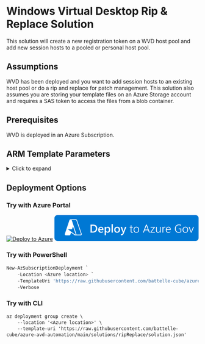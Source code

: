 # Windows Virtual Desktop Rip & Replace Solution

This solution will create a new registration token on a WVD host pool and add new session hosts to a pooled or personal host pool.

## Assumptions

WVD has been deployed and you want to add session hosts to an existing host pool or do a rip and replace for patch management.  This solution also assumes you are storing your template files on an Azure Storage account and requires a SAS token to access the files from a blob container.

## Prerequisites

WVD is deployed in an Azure Subscription.

## ARM Template Parameters

<details>
<summary>Click to expand</summary>

- **AvailabilitySetName**: The name for the Availability Set for the WVD Session Hosts.
- **CustomRdpProperty**: The RDP properties to add or remove RDP functionality on the host pool. [Settings reference](https://docs.microsoft.com/en-us/windows-server/remote/remote-desktop-services/clients/rdp-files?context=/azure/virtual-desktop/context/context)
- **DiskNamePrefix**: The name for the OS disk on the Session Hosts.
- **DiskSku**: Storage SKU for the WVD session host disks.
- **DomainAdminPassword**: The account password to join the WVD session hosts to your domain.
- **DomainAdminUsername**: The account username to join the WVD session hosts to your domain.
- **DomainName**: Name of the domain that provides ADDS to the WVD session hosts and is synchronized with Azure AD
- **HostPoolType**: These options specify the host pool type and depending on the type, provides the load balancing options and assignment types.
- **ImageOffer**: Offer for the virtual machine image
- **ImagePublisher**: Publisher for the virtual machine image
- **ImageSku**: SKU for the virtual machine image
- **ImageVersion**: Version for the virtual machine image
- **Location**: Deployment location for all resources
- **MaxSessionLimit**: Maximum sessions per WVD session host
- **NicNamePrefix**: The Name Prefix for the Network Interfaces on the Session Hosts.  During deployment a 3 digit number will be added to each NIC to complete the name.
- **Optimizations**: WVD Optimizations to implement on the Session Hosts using the optimization script. Input a string array with any of the following values: 'All','WindowsMediaPlayer','AppxPackages','ScheduledTasks','DefaultUserSettings','Autologgers','Services','NetworkOptimizations','LGPO','DiskCleanup'.
- **OuPath**: Distinguished name for the target Organization Unit in Active Directory Domain Services.
- **PreferredAppGroupType**: The type of preferred application group type.  The default is Desktop which creates 'Desktop Application Group'
- **ResourceGroups**: The Names of the resource groups for the WVD Host Pool and Session Hosts.
- **SasToken**: SAS Token for linked template files in an Azure Storage Account.
- **SessionHostCount**: Number of session hosts to deploy in the host pool
- **SessionHostIndex**: The session host number to begin with for the deployment. This is important when adding VM's to ensure the names do not conflict.
- **Subnet**: Subnet for the WVD session hosts
- **Timestamp**: This value is used to rerun the DSC and Domain Join extensions when the template needs to be redeployed due to an error.
- **ValidationEnvironment**: The value determines whether the host pool should receive early WVD updates for testing.
- **VirtualNetwork**: Virtual network for the WVD sessions hosts
- **VirtualNetworkResourceGroup**: Virtual network resource group for the WVD sessions hosts
- **VmNamePrefix**: The Name Prefix for the Session Hosts.  During deployment a 3 digit number will be added to each Session Host to complete the name.
- **VmPassword**: Local administrator password for the WVD session hosts
- **VmSize**: Virtual machine SKU
- **VmUsername**: Local administrator username for the session hosts

</details>

## Deployment Options

### Try with Azure Portal

[![Deploy to Azure](https://aka.ms/deploytoazurebutton)](https://portal.azure.com/#create/Microsoft.Template/uri/https%3A%2F%2Fraw.githubusercontent.com%2Fjamasten%2FAzure%2Fmaster%2Fsolutions%2FavdRipReplace%2Fsolution.json)
[![Deploy to Azure Gov](https://raw.githubusercontent.com/Azure/azure-quickstart-templates/master/1-CONTRIBUTION-GUIDE/images/deploytoazuregov.svg?sanitize=true)](https://portal.azure.us/#create/Microsoft.Template/uri/https%3A%2F%2Fraw.githubusercontent.com%2Fjamasten%2FAzure%2Fmaster%2Fsolutions%2FavdRipReplace%2Fsolution.json)

### Try with PowerShell

````powershell
New-AzSubscriptionDeployment `
    -Location <Azure location> `
    -TemplateUri 'https://raw.githubusercontent.com/battelle-cube/azure-avd-automation/main/solutions/ripReplace/solution.json' `
    -Verbose
````

### Try with CLI

````cli
az deployment group create \
    --location '<Azure location>' \
    --template-uri 'https://raw.githubusercontent.com/battelle-cube/azure-avd-automation/main/solutions/ripReplace/solution.json'
````
